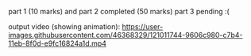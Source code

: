 
part 1 (10 marks) and part 2 completed (50 marks)
part 3 pending  :(

output video (showing animation):
https://user-images.githubusercontent.com/46368329/121011744-9606c980-c7b4-11eb-8f0d-e9fc16824a1d.mp4
